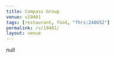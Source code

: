 ```yaml
---
title: Compass Group
venue: v19401
tags: [restaurant, food, "fhrs:248652"]
permalink: /v/19401/
layout: venue
---
```

null